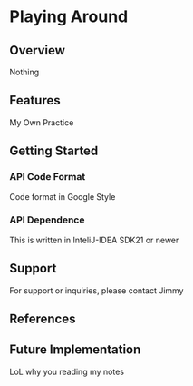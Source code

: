 # Playing Around

## Overview

Nothing

## Features

My Own Practice

## Getting Started

### API Code Format

Code format in Google Style

### API Dependence

This is written in InteliJ-IDEA SDK21 or newer

## Support

For support or inquiries, please contact Jimmy

## References

## Future Implementation
LoL why you reading my notes
